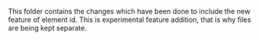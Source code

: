 This folder contains the changes which have been done to include the new feature of 
element id. This is experimental feature addition, that is why files are being kept separate.
